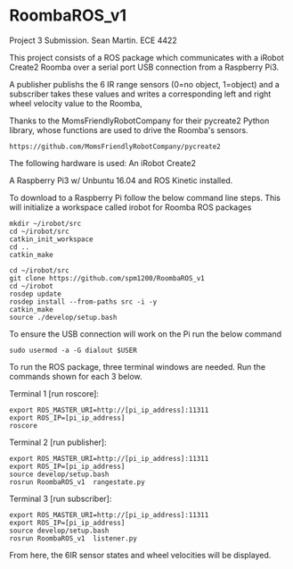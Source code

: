 # RoombaROS_v1
Project 3 Submission. Sean Martin. ECE 4422

This project consists of a ROS package which communicates with
a iRobot Create2 Roomba over a serial port USB connection from a Raspberry Pi3.

A publisher publishs the 6 IR range sensors (0=no object, 1=object)
and a subscriber takes these values and writes a corresponding left
and right wheel velocity value to the Roomba,

Thanks to the MomsFriendlyRobotCompany for their pycreate2 Python 
library, whose functions are used to drive the Roomba's sensors.
```
https://github.com/MomsFriendlyRobotCompany/pycreate2
```

The following hardware is used: An iRobot Create2

A Raspberry Pi3 w/ Unbuntu 16.04 and ROS Kinetic installed.

To download to a Raspberry Pi follow the below command line
steps. This will initialize a workspace called irobot
for Roomba ROS packages
```
mkdir ~/irobot/src
cd ~/irobot/src
catkin_init_workspace
cd ..
catkin_make

cd ~/irobot/src
git clone https://github.com/spm1200/RoombaROS_v1
cd ~/irobot
rosdep update
rosdep install --from-paths src -i -y
catkin_make
source ./develop/setup.bash
```

To ensure the USB connection will work on the Pi
run the below command
```
sudo usermod -a -G dialout $USER
```

To run the ROS package, three terminal windows are needed.
Run the commands shown for each 3 below.

Terminal 1 [run roscore]:
```
export ROS_MASTER_URI=http://[pi_ip_address]:11311
export ROS_IP=[pi_ip_address]
roscore
```

Terminal 2 [run publisher]:
```
export ROS_MASTER_URI=http://[pi_ip_address]:11311
export ROS_IP=[pi_ip_address]
source develop/setup.bash
rosrun RoombaROS_v1  rangestate.py
```

Terminal 3 [run subscriber]:
```
export ROS_MASTER_URI=http://[pi_ip_address]:11311
export ROS_IP=[pi_ip_address]
source develop/setup.bash
rosrun RoombaROS_v1  listener.py
```

From here, the 6IR sensor states and 
wheel velocities will be displayed.
